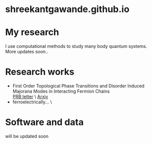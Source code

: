 # shreekantgawande.github.io

# My research
I use computational methods to study many body quantum systems. \
More updates soon..
# Research works
- First Order Topological Phase Transitions and Disorder Induced Majorana Modes in Interacting Fermion Chains \
[PRB letter](https://journals.aps.org/prb/abstract/10.1103/PhysRevB.107.L121106) \ [Arxiv](https://arxiv.org/abs/2204.06306)
- ferroelectrically... \
# Software and data
will be updated soon
